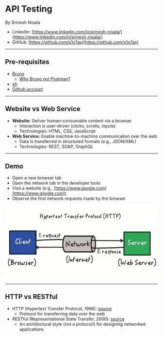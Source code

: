 # API Testing

By Srinesh Nisala

- LinkedIn: [https://www.linkedin.com/in/srinesh-nisala/](https://www.linkedin.com/in/srinesh-nisala/)
- GitHub: [https://github.com/s1n7ax](https://github.com/s1n7ax)

---

## Pre-requisites

- [Bruno](https://www.usebruno.com/downloads)
  - [Why Bruno not Postman?](https://www.usebruno.com/compare/bruno-vs-postman)
- [xh](https://github.com/ducaale/xh/releases)
- [Github account](https://github.com/)

---

## Website vs Web Service

- **Website:** Deliver human-consumable content via a browser
  - Interaction is user-driven (clicks, scrolls, inputs)
  - Technologies: HTML, CSS, JavaScript
- **Web Service:** Enable machine-to-machine communication over the web
  - Data is transferred in structured formats (e.g., JSON/XML)
  - Technologies: REST, SOAP, GraphQL

---

## Demo

- Open a new browser tab
- Open the network tab in the developer tools
- Visit a website (e.g., [https://www.google.com](https://www.google.com))
- Observe the first network requests made by the browser

![Http Request Response](../../../../assets/http-request-response.png)

---

## HTTP vs RESTful

- HTTP (Hypertext Transfer Protocol, 1996): [source](https://www.rfc-editor.org/rfc/rfc9110.html#name-introduction)
  - Protocol for transferring data over the web
- RESTful (Representational State Transfer, 2000): [source](https://www.ics.uci.edu/~fielding/pubs/dissertation/rest_arch_style.htm)
  - An architectural style (not a protocol!) for designing networked applications
